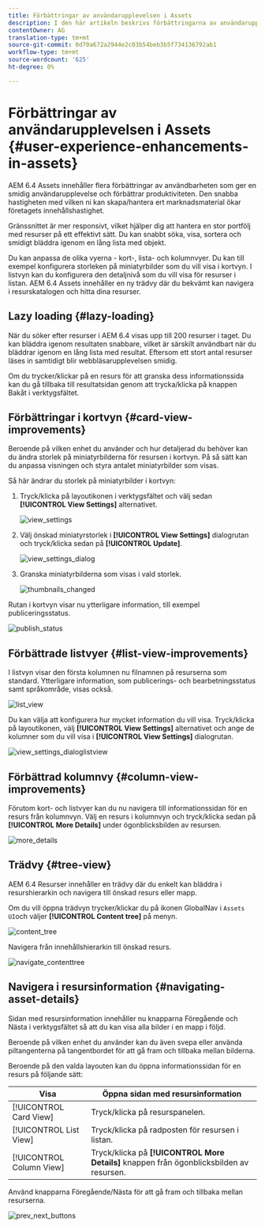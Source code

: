 ```yaml
---
title: Förbättringar av användarupplevelsen i Assets
description: I den här artikeln beskrivs förbättringarna av användarupplevelsen i AEM 6.4 Assets.
contentOwner: AG
translation-type: tm+mt
source-git-commit: 0d70a672a2944e2c03b54beb3b5f734136792ab1
workflow-type: tm+mt
source-wordcount: '625'
ht-degree: 0%

---
```



# Förbättringar av användarupplevelsen i Assets {#user-experience-enhancements-in-assets}

AEM 6.4 Assets innehåller flera förbättringar av användbarheten som ger en smidig användarupplevelse och förbättrar produktiviteten. Den snabba hastigheten med vilken ni kan skapa/hantera ert marknadsmaterial ökar företagets innehållshastighet.

Gränssnittet är mer responsivt, vilket hjälper dig att hantera en stor portfölj med resurser på ett effektivt sätt. Du kan snabbt söka, visa, sortera och smidigt bläddra igenom en lång lista med objekt.

Du kan anpassa de olika vyerna - kort-, lista- och kolumnvyer. Du kan till exempel konfigurera storleken på miniatyrbilder som du vill visa i kortvyn. I listvyn kan du konfigurera den detaljnivå som du vill visa för resurser i listan. AEM 6.4 Assets innehåller en ny trädvy där du bekvämt kan navigera i resurskatalogen och hitta dina resurser.

## Lazy loading {#lazy-loading}

När du söker efter resurser i AEM 6.4 visas upp till 200 resurser i taget. Du kan bläddra igenom resultaten snabbare, vilket är särskilt användbart när du bläddrar igenom en lång lista med resultat. Eftersom ett stort antal resurser läses in samtidigt blir webbläsarupplevelsen smidig.

Om du trycker/klickar på en resurs för att granska dess informationssida kan du gå tillbaka till resultatsidan genom att trycka/klicka på knappen Bakåt i verktygsfältet.

## Förbättringar i kortvyn {#card-view-improvements}

Beroende på vilken enhet du använder och hur detaljerad du behöver kan du ändra storlek på miniatyrbilderna för resursen i kortvyn. På så sätt kan du anpassa visningen och styra antalet miniatyrbilder som visas.

Så här ändrar du storlek på miniatyrbilder i kortvyn:

1. Tryck/klicka på layoutikonen i verktygsfältet och välj sedan **[!UICONTROL View Settings]** alternativet.

   ![view_settings](assets/view_settings.png)

1. Välj önskad miniatyrstorlek i **[!UICONTROL View Settings]** dialogrutan och tryck/klicka sedan på **[!UICONTROL Update]**.

   ![view_settings_dialog](assets/view_settings_dialog.png)

1. Granska miniatyrbilderna som visas i vald storlek.

   ![thumbnails_changed](assets/thumbnails_changed.png)

Rutan i kortvyn visar nu ytterligare information, till exempel publiceringsstatus.

![publish_status](assets/publish_status.png)

## Förbättrade listvyer {#list-view-improvements}

I listvyn visar den första kolumnen nu filnamnen på resurserna som standard. Ytterligare information, som publicerings- och bearbetningsstatus samt språkområde, visas också.

![list_view](assets/list_view.png)

Du kan välja att konfigurera hur mycket information du vill visa. Tryck/klicka på layoutikonen, välj **[!UICONTROL View Settings]** alternativet och ange de kolumner som du vill visa i **[!UICONTROL View Settings]** dialogrutan.

![view_settings_dialoglistview](assets/view_settings_dialoglistview.png)

## Förbättrad kolumnvy {#column-view-improvements}

Förutom kort- och listvyer kan du nu navigera till informationssidan för en resurs från kolumnvyn. Välj en resurs i kolumnvyn och tryck/klicka sedan på **[!UICONTROL More Details]** under ögonblicksbilden av resursen.

![more_details](assets/more_details.png)

## Trädvy {#tree-view}

AEM 6.4 Resurser innehåller en trädvy där du enkelt kan bläddra i resurshierarkin och navigera till önskad resurs eller mapp.

Om du vill öppna trädvyn trycker/klickar du på ikonen GlobalNav i `Assets UI`och väljer **[!UICONTROL Content tree]** på menyn.

![content_tree](assets/content_tree.png)

Navigera från innehållshierarkin till önskad resurs.

![navigate_contenttree](assets/navigate_contenttree.png)

## Navigera i resursinformation {#navigating-asset-details}

Sidan med resursinformation innehåller nu knapparna Föregående och Nästa i verktygsfältet så att du kan visa alla bilder i en mapp i följd.

Beroende på vilken enhet du använder kan du även svepa eller använda piltangenterna på tangentbordet för att gå fram och tillbaka mellan bilderna.

Beroende på den valda layouten kan du öppna informationssidan för en resurs på följande sätt:

| **Visa** | **Öppna sidan med resursinformation** |
|---|---|
| [!UICONTROL Card View] | Tryck/klicka på resurspanelen. |
| [!UICONTROL List View] | Tryck/klicka på radposten för resursen i listan. |
| [!UICONTROL Column View] | Tryck/klicka på **[!UICONTROL More Details]** knappen från ögonblicksbilden av resursen. |

Använd knapparna Föregående/Nästa för att gå fram och tillbaka mellan resurserna.

![prev_next_buttons](assets/prev_next_buttons.png)
